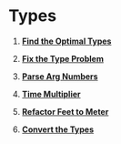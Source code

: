 # Types

1. **[Find the Optimal Types](https://github.com/inancgumus/learngo/tree/master/09-go-type-system/exercises/01-optimal-types)**

2. **[Fix the Type Problem](https://github.com/inancgumus/learngo/tree/master/09-go-type-system/exercises/02-the-type-problem)**

3. **[Parse Arg Numbers](https://github.com/inancgumus/learngo/tree/master/09-go-type-system/exercises/03-parse-arg-numbers)**

4. **[Time Multiplier](https://github.com/inancgumus/learngo/tree/master/09-go-type-system/exercises/04-time-multiplier)**

5. **[Refactor Feet to Meter](https://github.com/inancgumus/learngo/tree/master/09-go-type-system/exercises/05-refactor-feet-to-meter)**

6. **[Convert the Types](https://github.com/inancgumus/learngo/tree/master/09-go-type-system/exercises/06-convert-the-types)**